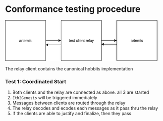 # Conformance testing procedure

![hit](hit.png)

The relay client contains the canonical hobbits implementation

### Test 1: Coordinated Start

1. Both clients and the relay are connected as above.  all 3 are started
2. `Eth2Genesis` will be triggered immediately
3. Messages between clients are routed through the relay
4. The relay decodes and ecodes each messages as it pass thru the relay
5. If the clients are able to justify and finalize, then they pass



